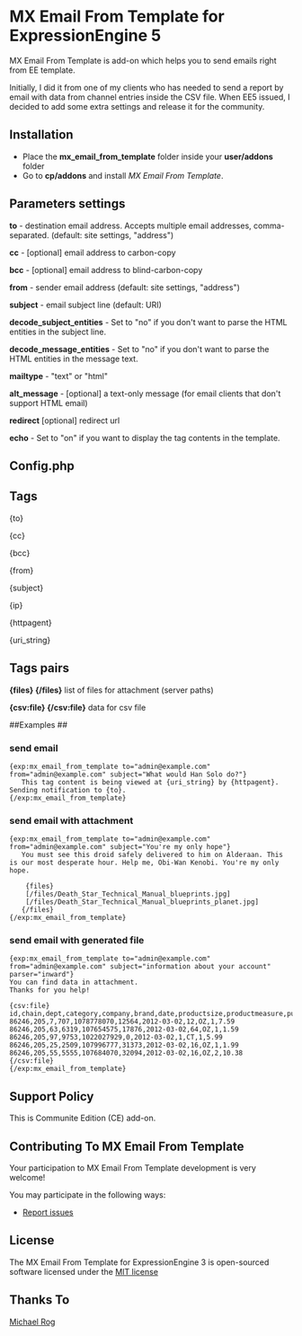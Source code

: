 # MX Email From Template for ExpressionEngine 5 #
MX Email From Template is add-on which helps you to send emails right from EE template.

Initially, I did it from one of my clients who has needed to send a report by email with data from channel entries inside the CSV file. When EE5  issued, I decided to add some extra settings and release it for the community.


## Installation ##

* Place the **mx_email_from_template** folder inside your **user/addons** folder
* Go to **cp/addons** and install *MX Email From Template*.

## Parameters settings ##
**to** - destination email address. Accepts multiple email addresses, comma-separated. (default: site settings, "address")

**cc** - [optional] email address to carbon-copy

**bcc** - [optional] email address to blind-carbon-copy

**from** - sender email address (default: site settings, "address")

**subject** - email subject line (default: URI)

**decode_subject_entities** - Set to "no" if you don't want to parse the HTML entities in the subject line.

**decode_message_entities** - Set to "no" if you don't want to parse the HTML entities in the message text.

**mailtype** - "text" or "html"

**alt_message** - [optional] a text-only message (for email clients that don't support HTML email)

**redirect** [optional] redirect url

**echo** - Set to "on" if you want to display the tag contents in the template.

## Config.php ##

## Tags ##

{to}

{cc}

{bcc}

{from}

{subject}

{ip}

{httpagent}

{uri_string}

## Tags pairs ##

**{files} {/files}** list of files for attachment (server paths)

**{csv:file} {/csv:file}** data for csv file

##Examples ##

### send email ###

	{exp:mx_email_from_template to="admin@example.com" from="admin@example.com" subject="What would Han Solo do?"}
	   This tag content is being viewed at {uri_string} by {httpagent}. Sending notification to {to}.
	{/exp:mx_email_from_template}

### send email with attachment ###

	{exp:mx_email_from_template to="admin@example.com" from="admin@example.com" subject="You're my only hope"}
	   You must see this droid safely delivered to him on Alderaan. This is our most desperate hour. Help me, Obi-Wan Kenobi. You're my only hope.

	    {files}
        [/files/Death_Star_Technical_Manual_blueprints.jpg]
        [/files/Death_Star_Technical_Manual_blueprints_planet.jpg]
       {/files}
	{/exp:mx_email_from_template}

### send email with generated file ###
	{exp:mx_email_from_template to="admin@example.com" from="admin@example.com" subject="information about your account" parser="inward"}
	You can find data in attachment.
	Thanks for you help!

	{csv:file}
	id,chain,dept,category,company,brand,date,productsize,productmeasure,purchasequantity,purchaseamount
	86246,205,7,707,1078778070,12564,2012-03-02,12,OZ,1,7.59 86246,205,63,6319,107654575,17876,2012-03-02,64,OZ,1,1.59 86246,205,97,9753,1022027929,0,2012-03-02,1,CT,1,5.99 86246,205,25,2509,107996777,31373,2012-03-02,16,OZ,1,1.99 86246,205,55,5555,107684070,32094,2012-03-02,16,OZ,2,10.38
	{/csv:file}
	{/exp:mx_email_from_template}

## Support Policy ##

This is Communite Edition (CE) add-on.

## Contributing To MX Email From Template ##

Your participation to MX Email From Template development is very welcome!

You may participate in the following ways:

* [Report issues](https://github.com/MaxLazar/mx-email-from-template/issues)


## License ##

The MX Email From Template for ExpressionEngine 3 is open-sourced software licensed under the [MIT license](http://opensource.org/licenses/MIT)

## Thanks To ##
[Michael Rog](https://rog.ee/email_from_template/)
